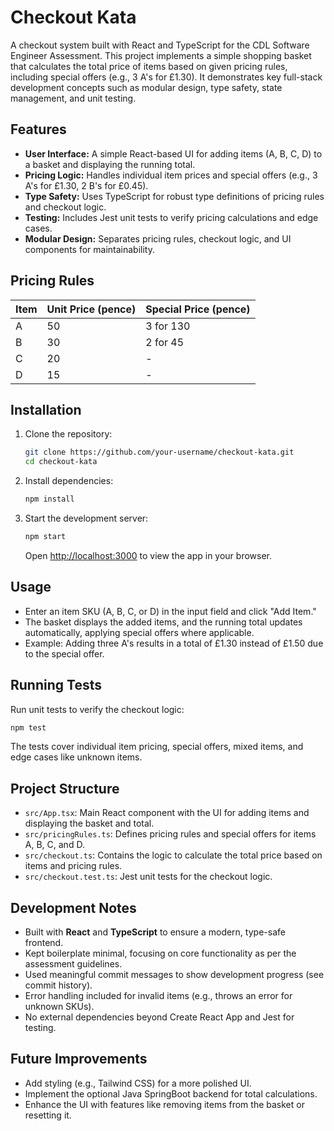 # Checkout Kata

A checkout system built with React and TypeScript for the CDL Software Engineer Assessment. This project implements a simple shopping basket that calculates the total price of items based on given pricing rules, including special offers (e.g., 3 A's for £1.30). It demonstrates key full-stack development concepts such as modular design, type safety, state management, and unit testing.

## Features

- **User Interface:** A simple React-based UI for adding items (A, B, C, D) to a basket and displaying the running total.
- **Pricing Logic:** Handles individual item prices and special offers (e.g., 3 A's for £1.30, 2 B's for £0.45).
- **Type Safety:** Uses TypeScript for robust type definitions of pricing rules and checkout logic.
- **Testing:** Includes Jest unit tests to verify pricing calculations and edge cases.
- **Modular Design:** Separates pricing rules, checkout logic, and UI components for maintainability.

## Pricing Rules

| Item | Unit Price (pence) | Special Price (pence) |
|------|--------------------|-----------------------|
| A    | 50                 | 3 for 130             |
| B    | 30                 | 2 for 45              |
| C    | 20                 | -                     |
| D    | 15                 | -                     |

## Installation

1. Clone the repository:
   ```bash
   git clone https://github.com/your-username/checkout-kata.git
   cd checkout-kata
   ```

2. Install dependencies:
   ```bash
   npm install
   ```

3. Start the development server:
   ```bash
   npm start
   ```
   Open [http://localhost:3000](http://localhost:3000) to view the app in your browser.

## Usage

- Enter an item SKU (A, B, C, or D) in the input field and click "Add Item."
- The basket displays the added items, and the running total updates automatically, applying special offers where applicable.
- Example: Adding three A's results in a total of £1.30 instead of £1.50 due to the special offer.

## Running Tests

Run unit tests to verify the checkout logic:
```bash
npm test
```
The tests cover individual item pricing, special offers, mixed items, and edge cases like unknown items.

## Project Structure

- `src/App.tsx`: Main React component with the UI for adding items and displaying the basket and total.
- `src/pricingRules.ts`: Defines pricing rules and special offers for items A, B, C, and D.
- `src/checkout.ts`: Contains the logic to calculate the total price based on items and pricing rules.
- `src/checkout.test.ts`: Jest unit tests for the checkout logic.

## Development Notes

- Built with **React** and **TypeScript** to ensure a modern, type-safe frontend.
- Kept boilerplate minimal, focusing on core functionality as per the assessment guidelines.
- Used meaningful commit messages to show development progress (see commit history).
- Error handling included for invalid items (e.g., throws an error for unknown SKUs).
- No external dependencies beyond Create React App and Jest for testing.

## Future Improvements

- Add styling (e.g., Tailwind CSS) for a more polished UI.
- Implement the optional Java SpringBoot backend for total calculations.
- Enhance the UI with features like removing items from the basket or resetting it.